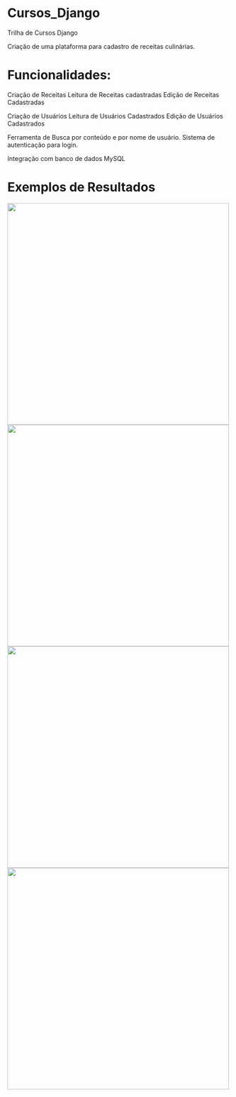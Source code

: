 # Cursos_Django
Trilha de Cursos Django

Criação de uma plataforma para cadastro de receitas culinárias. 
# Funcionalidades: 

Criação de Receitas
Leitura de Receitas cadastradas
Edição de Receitas Cadastradas

Criação de Usuários
Leitura de Usuários Cadastrados
Edição de Usuários Cadastrados


Ferramenta de Busca por conteúdo e por nome de usuário. 
Sistema de autenticação para login. 

Integração com banco de dados MySQL


# Exemplos de Resultados 
<a target="_blank"><img src="https://github.com/Antunes1993/Cursos_Django/tree/main/results/Fig1.png" target="_blank" width=500></a>  
<a target="_blank"><img src="https://github.com/Antunes1993/Cursos_Django/main/results/Fig2.png" target="_blank" width=500></a>  
<a target="_blank"><img src="https://github.com/Antunes1993/Cursos_Django/main/results/Fig3.png" target="_blank" width=500></a>  
<a target="_blank"><img src="https://github.com/Antunes1993/Cursos_Django/main/results/Fig4.png" target="_blank" width=500></a>  
